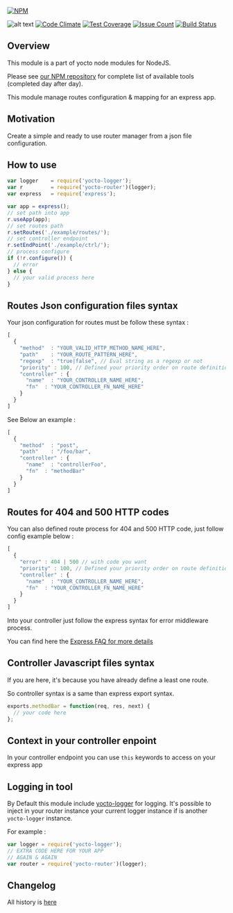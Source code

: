 [![NPM](https://nodei.co/npm/yocto-router.png?downloads=true&downloadRank=true&stars=true)](https://nodei.co/npm/yocto-router/)

![alt text](https://david-dm.org/yoctore/yocto-router.svg "Dependencies Status")
[![Code Climate](https://codeclimate.com/github/yoctore/yocto-router/badges/gpa.svg)](https://codeclimate.com/github/yoctore/yocto-router)
[![Test Coverage](https://codeclimate.com/github/yoctore/yocto-router/badges/coverage.svg)](https://codeclimate.com/github/yoctore/yocto-router/coverage)
[![Issue Count](https://codeclimate.com/github/yoctore/yocto-router/badges/issue_count.svg)](https://codeclimate.com/github/yoctore/yocto-router)
[![Build Status](https://travis-ci.org/yoctore/yocto-router.svg?branch=master)](https://travis-ci.org/yoctore/yocto-router)

## Overview

This module is a part of yocto node modules for NodeJS.

Please see [our NPM repository](https://www.npmjs.com/~yocto) for complete list of available tools (completed day after day).

This module manage routes configuration & mapping for an express app.

## Motivation

Create a simple and ready to use router manager from a json file configuration.

## How to use

```javascript
var logger    = require('yocto-logger');
var r         = require('yocto-router')(logger);
var express   = require('express');

var app = express();
// set path into app
r.useApp(app);
// set routes path
r.setRoutes('./example/routes/');
// set controller endpoint
r.setEndPoint('./example/ctrl/'); 
// process configure
if (!r.configure()) {
  // error
} else {
  // your valid process here
}
```

## Routes Json configuration files syntax

Your json configuration for routes must be follow these syntax : 

```javascript
[
  {
    "method"  : "YOUR_VALID_HTTP_METHOD_NAME_HERE",
    "path"    : "YOUR_ROUTE_PATTERN_HERE",
    "regexp"  : "true|false", // Eval string as a regexp or not
    "priority" : 100, // Defined your priority order on route definition into express
    "controller" : {
      "name"  : "YOUR_CONTROLLER_NAME_HERE",
      "fn"  : "YOUR_CONTROLLER_FN_NAME_HERE"
    }
  }
]
```
See Below an example : 

```javascript
[
  {
    "method"  : "post",
    "path"    : "/foo/bar",
    "controller" : {
      "name"  : "controllerFoo",
      "fn"  : "methodBar"
    }
  }  
]
```

## Routes for 404 and 500 HTTP codes

You can also defined route process for 404 and 500 HTTP code, just follow config example below : 

```javascript
[
  {
    "error" : 404 | 500 // with code you want
    "priority" : 100, // Defined your priority order on route definition into express very important
    "controller" : {
      "name"  : "YOUR_CONTROLLER_NAME_HERE",
      "fn"  : "YOUR_CONTROLLER_FN_NAME_HERE"
    }
  }
]
```

Into your controller just follow the express syntax for error middleware process.

You can find here the [Express FAQ for more details](http://expressjs.com/starter/faq.html)


## Controller Javascript files syntax

If you are here, it's because you have already define a least one route.

So controller syntax is a same than express export syntax.

```javascript
exports.methodBar = function(req, res, next) {
  // your code here
};
```

## Context in your controller enpoint

In your controller endpoint you can use `this` keywords to access on your express app

## Logging in tool

By Default this module include [yocto-logger](https://www.npmjs.com/package/yocto-logger) for logging.
It's possible to inject in your router instance your current logger instance if is another `yocto-logger` instance.

For example : 

```javascript 
var logger = require('yocto-logger');
// EXTRA CODE HERE FOR YOUR APP
// AGAIN & AGAIN
var router = require('yocto-router')(logger);
```

## Changelog

All history is [here](https://github.com/yoctore/yocto-router/blob/master/CHANGELOG.md)